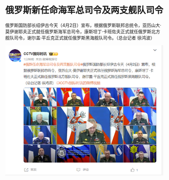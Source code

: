 # 俄罗斯新任命海军总司令及两支舰队司令

俄罗斯国防部长绍伊古今天（4月2日）宣布，根据俄罗斯联邦总统令，亚历山大·莫伊谢耶夫正式就任俄罗斯海军总司令，康斯坦丁·卡班佐夫正式就任俄罗斯北方舰队司令，谢尔盖·平丘克正式就任俄罗斯黑海舰队司令。（总台记者
徐鸿波）

![7343eacc0c81d50a51ec305b042e7123.jpg](https://raw.githubusercontent.com/qqhsx/qqnews_image/main/2024/04/02/俄罗斯新任命海军总司令及两支舰队司令/7343eacc0c81d50a51ec305b042e7123.jpg)

